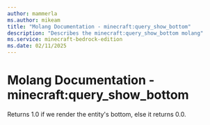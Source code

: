 ```yaml
---
author: mammerla
ms.author: mikeam
title: "Molang Documentation - minecraft:query_show_bottom"
description: "Describes the minecraft:query_show_bottom molang"
ms.service: minecraft-bedrock-edition
ms.date: 02/11/2025 
---
```


# Molang Documentation - minecraft:query_show_bottom

Returns 1.0 if we render the entity's bottom, else it returns 0.0.
